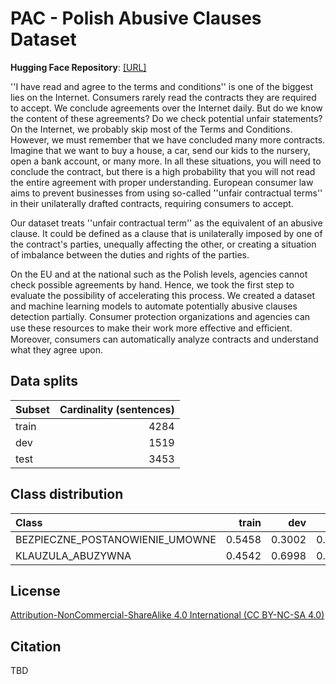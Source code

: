 # PAC - Polish Abusive Clauses Dataset
**Hugging Face Repository**: [[URL]](https://huggingface.co/datasets/laugustyniak/abusive-clauses-pl)

''I have read and agree to the terms and conditions'' is one of the biggest lies on the Internet. Consumers rarely read the contracts they are required to accept. We conclude agreements over the Internet daily. But do we know the content of these agreements? Do we check potential unfair statements? On the Internet, we probably skip most of the Terms and Conditions. However, we must remember that we have concluded many more contracts. Imagine that we want to buy a house, a car, send our kids to the nursery, open a bank account, or many more. In all these situations, you will need to conclude the contract, but there is a high probability that you will not read the entire agreement with proper understanding. European consumer law aims to prevent businesses from using so-called ''unfair contractual terms'' in their unilaterally drafted contracts, requiring consumers to accept.

Our dataset treats ''unfair contractual term'' as the equivalent of an abusive clause. It could be defined as a clause that is unilaterally imposed by one of the contract's parties, unequally affecting the other, or creating a situation of imbalance between the duties and rights of the parties.

On the EU and at the national such as the Polish levels, agencies cannot check possible agreements by hand. Hence, we took the first step to evaluate the possibility of accelerating this process. We created a dataset and machine learning models to automate potentially abusive clauses detection partially. Consumer protection organizations and agencies can use these resources to make their work more eﬀective and eﬃcient. Moreover, consumers can automatically analyze contracts and understand what they agree upon.

## Data splits

| Subset      | Cardinality (sentences) |
| ----------- | ----------------------: |
| train       | 4284                    |
| dev         | 1519                    |
| test        | 3453                    |

## Class distribution

| Class                           |   train |          dev |   test |
|:--------------------------------|--------:|-------------:|-------:|
| BEZPIECZNE_POSTANOWIENIE_UMOWNE |  0.5458 |       0.3002 | 0.6756 |
| KLAUZULA_ABUZYWNA               |  0.4542 |       0.6998 | 0.3244 |

## License

[Attribution-NonCommercial-ShareAlike 4.0 International (CC BY-NC-SA 4.0)](https://creativecommons.org/licenses/by-nc-sa/4.0/)

## Citation

TBD